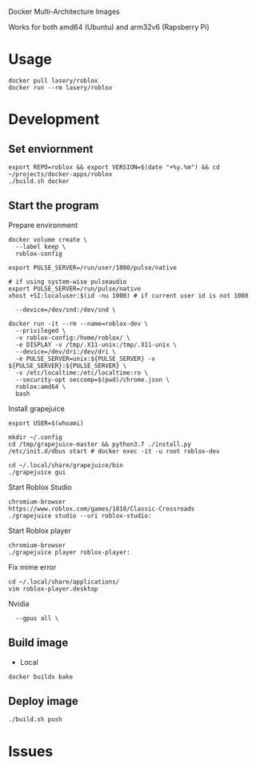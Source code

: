 Docker Multi-Architecture Images

Works for both amd64 (Ubuntu) and arm32v6 (Rapsberry Pi)

# Usage
```
docker pull lasery/roblox
docker run --rm lasery/roblox
```

# Development

## Set enviornment
```
export REPO=roblox && export VERSION=$(date "+%y.%m") && cd ~/projects/docker-apps/roblox
./build.sh docker
```

## Start the program
Prepare environment
```
docker volume create \
  --label keep \
  roblox-config

export PULSE_SERVER=/run/user/1000/pulse/native

# if using system-wise pulseaudio
export PULSE_SERVER=/run/pulse/native
xhost +SI:localuser:$(id -nu 1000) # if current user id is not 1000
```

```
  --device=/dev/snd:/dev/snd \

docker run -it --rm --name=roblox-dev \
  --privileged \
  -v roblox-config:/home/roblox/ \
  -e DISPLAY -v /tmp/.X11-unix:/tmp/.X11-unix \
  --device=/dev/dri:/dev/dri \
  -e PULSE_SERVER=unix:${PULSE_SERVER} -v ${PULSE_SERVER}:${PULSE_SERVER} \
  -v /etc/localtime:/etc/localtime:ro \
  --security-opt seccomp=$(pwd)/chrome.json \
  roblox:amd64 \
  bash
```

Install grapejuice
```
export USER=$(whoami)

mkdir ~/.config
cd /tmp/grapejuice-master && python3.7 ./install.py
/etc/init.d/dbus start # docker exec -it -u root roblox-dev
```

```
cd ~/.local/share/grapejuice/bin
./grapejuice gui
```

Start Roblox Studio
```
chromium-browser
https://www.roblox.com/games/1818/Classic-Crossroads
./grapejuice studio --uri roblox-studio:
```

Start Roblox player
```
chromium-browser
./grapejuice player roblox-player:
```

Fix mime error
```
cd ~/.local/share/applications/
vim roblox-player.desktop
```

Nvidia
```
  --gpus all \
```

## Build image
- Local
```
docker buildx bake
```

## Deploy image
```
./build.sh push
```

# Issues

